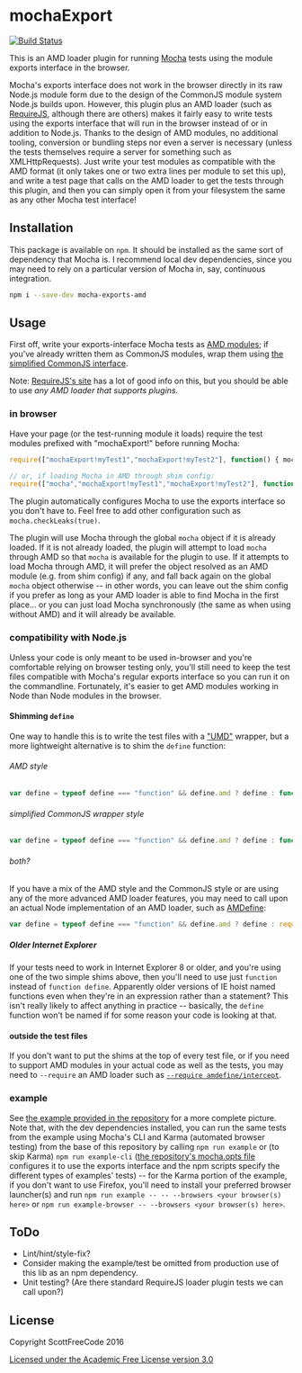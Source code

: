 # mochaExport

[![Build Status](https://travis-ci.org/ScottFreeCode/mocha-exports-amd.svg?branch=master)](https://travis-ci.org/ScottFreeCode/mocha-exports-amd)

This is an AMD loader plugin for running [Mocha](https://github.com/mochajs/mocha) tests using the module exports interface in the browser.

Mocha's exports interface does not work in the browser directly in its raw Node.js module form due to the design of the CommonJS module system Node.js builds upon. However, this plugin plus an AMD loader (such as [RequireJS](http://requirejs.org/), although there are others) makes it fairly easy to write tests using the exports interface that will run in the browser instead of or in addition to Node.js. Thanks to the design of AMD modules, no additional tooling, conversion or bundling steps nor even a server is necessary (unless the tests themselves require a server for something such as XMLHttpRequests). Just write your test modules as compatible with the AMD format (it only takes one or two extra lines per module to set this up), and write a test page that calls on the AMD loader to get the tests through this plugin, and then you can simply open it from your filesystem the same as any other Mocha test interface!

## Installation

This package is available on `npm`. It should be installed as the same sort of dependency that Mocha is. I recommend local dev dependencies, since you may need to rely on a particular version of Mocha in, say, continuous integration.

```sh
npm i --save-dev mocha-exports-amd
```

## Usage

First off, write your exports-interface Mocha tests as [AMD modules](https://github.com/amdjs/amdjs-api); if you've already written them as CommonJS modules, wrap them using [the simplified CommonJS interface](http://requirejs.org/docs/commonjs.html#manualconversion).

Note: [RequireJS's site](http://requirejs.org/) has a lot of good info on this, but you should be able to use *any AMD loader that supports plugins.*

### in browser

Have your page (or the test-running module it loads) require the test modules prefixed with "mochaExport!" before running Mocha:
```js
require(["mochaExport!myTest1","mochaExport!myTest2"], function() { mocha.run() })

// or, if loading Mocha in AMD through shim config:
require(["mocha","mochaExport!myTest1","mochaExport!myTest2"], function(mocha) { mocha.run() })
```

The plugin automatically configures Mocha to use the exports interface so you don't have to. Feel free to add other configuration such as `mocha.checkLeaks(true)`.

The plugin will use Mocha through the global `mocha` object if it is already loaded. If it is not already loaded, the plugin will attempt to load `mocha` through AMD so that `mocha` is available for the plugin to use. If it attempts to load Mocha through AMD, it will prefer the object resolved as an AMD module (e.g. from shim config) if any, and fall back again on the global `mocha` object otherwise -- in other words, you can leave out the shim config if you prefer as long as your AMD loader is able to find Mocha in the first place... or you can just load Mocha synchronously (the same as when using without AMD) and it will already be available.

### compatibility with Node.js

Unless your code is only meant to be used in-browser and you're comfortable relying on browser testing only, you'll still need to keep the test files compatible with Mocha's regular exports interface so you can run it on the commandline. Fortunately, it's easier to get AMD modules working in Node than Node modules in the browser.

#### Shimming `define`

One way to handle this is to write the test files with a ["UMD"](https://github.com/umdjs/umd) wrapper, but a more lightweight alternative is to shim the `define` function:

######  AMD style

```js
var define = typeof define === "function" && define.amd ? define : function define(deps, factory) { module.exports = factory.apply(undefined, deps.map(require)) }
```

###### simplified CommonJS wrapper style

```js
var define = typeof define === "function" && define.amd ? define : function define(factory) { factory(require, exports, module) }
```

###### both?

If you have a mix of the AMD style and the CommonJS style or are using any of the more advanced AMD loader features, you may need to call upon an actual Node implementation of an AMD loader, such as [AMDefine](https://www.npmjs.com/package/amdefine):
```js
var define = typeof define === "function" && define.amd ? define : require("amdefine")(module, require)
```

##### Older Internet Explorer

If your tests need to work in Internet Explorer 8 or older, and you're using one of the two simple shims above, then you'll need to use just `function` instead of `function define`. Apparently older versions of IE hoist named functions even when they're in an expression rather than a statement? This isn't really likely to affect anything in practice -- basically, the `define` function won't be named if for some reason your code is looking at that.

#### outside the test files

If you don't want to put the shims at the top of every test file, or if you need to support AMD modules in your actual code as well as the tests, you may need to `--require` an AMD loader such as [`--require amdefine/intercept`](https://github.com/jrburke/amdefine/#amdefineintercept).

### example

See [the example provided in the repository](example) for a more complete picture. Note that, with the dev dependencies installed, you can run the same tests from the example using Mocha's CLI and Karma (automated browser testing) from the base of this repository by calling `npm run example` or (to skip Karma) `npm run example-cli` ([the repository's mocha.opts file](test/mocha.opts) configures it to use the exports interface and the npm scripts specify the different types of examples' tests) -- for the Karma portion of the example, if you don't want to use Firefox, you'll need to install your preferred browser launcher(s) and run `npm run example -- -- --browsers <your browser(s) here>` or `npm run example-browser -- --browsers <your browser(s) here>`.

## ToDo
- Lint/hint/style-fix?
- Consider making the example/test be omitted from production use of this lib as an npm dependency.
- Unit testing? (Are there standard RequireJS loader plugin tests we can call upon?)

## License

Copyright ScottFreeCode 2016

[Licensed under the Academic Free License version 3.0](LICENSE.txt)
